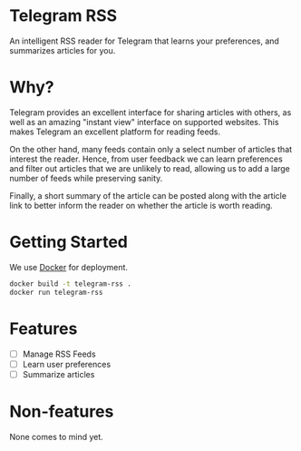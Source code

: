 # Telegram RSS
An intelligent RSS reader for Telegram that learns your preferences,
and summarizes articles for you.

# Why?
Telegram provides an excellent interface for sharing articles with
others, as well as an amazing "instant view" interface on supported
websites. This makes Telegram an excellent platform for reading
feeds.

On the other hand, many feeds contain only a select number of articles
that interest the reader. Hence, from user feedback we can learn
preferences and filter out articles that we are unlikely to read,
allowing us to add a large number of feeds while preserving sanity.

Finally, a short summary of the article can be posted along with the
article link to better inform the reader on whether the article is
worth reading.

# Getting Started

We use [Docker](https://www.docker.com/) for deployment.

```bash
docker build -t telegram-rss .
docker run telegram-rss
```

# Features
- [ ] Manage RSS Feeds
- [ ] Learn user preferences
- [ ] Summarize articles

# Non-features
None comes to mind yet.
